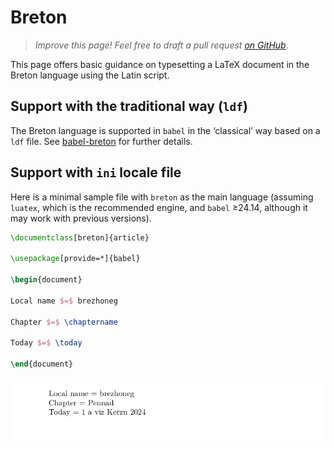 # Breton

<blockquote>
  <p><em>Improve this page! Feel free to draft a pull request <a href="https://github.com/latex3/babel/tree/docs/docs">on GitHub</a></em>.</p>
</blockquote>

This page offers basic guidance on typesetting a LaTeX document in the
Breton language using the Latin script.

## Support with the traditional way (`ldf`)

The Breton language is supported in `babel` in the ‘classical’ way
based on a `ldf` file. See [babel-breton](https://ctan.org/pkg/babel-breton)
for further details.

## Support with `ini` locale file

Here is a minimal sample file with `breton` as the main language
(assuming `luatex`, which is the recommended engine, and `babel` ≥24.14,
although it may work with previous versions).

```tex
\documentclass[breton]{article}

\usepackage[provide=*]{babel}

\begin{document}

Local name $=$ brezhoneg

Chapter $=$ \chaptername

Today $=$ \today

\end{document}
```

![](../media/locale-breton.png)